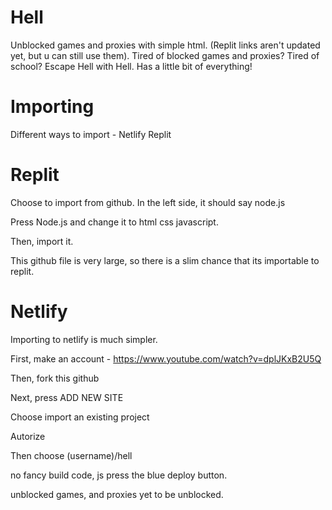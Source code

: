 # Hell
Unblocked games and proxies with simple html. (Replit links aren't updated yet, but u can still use them).
Tired of blocked games and proxies? Tired of school? Escape Hell with Hell. Has a little bit of everything!

# Importing 
Different ways to import - 
Netlify
Replit

# Replit

Choose to import from github. In the left side, it should say node.js

Press Node.js and change it to html css javascript.

Then, import it.

This github file is very large, so there is a slim chance that its importable to 
replit.

# Netlify

Importing to netlify is much simpler.

First, make an account - https://www.youtube.com/watch?v=dplJKxB2U5Q

Then, fork this github

Next, press ADD NEW SITE

Choose import an existing project

Autorize

Then choose (username)/hell

no fancy build code, js press the blue deploy button.

unblocked games, and proxies yet to be unblocked.
